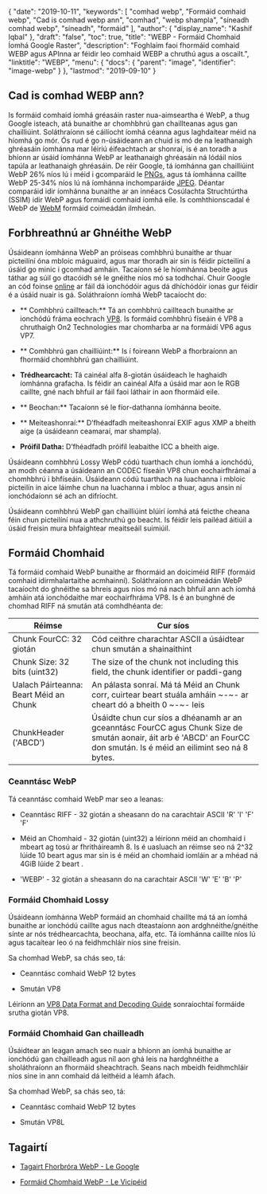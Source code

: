 {
  "date": "2019-10-11",
  "keywords": [
"comhad webp",
"Formáid comhaid webp",
"Cad is comhad webp ann",
"comhad",
"webp shampla",
"síneadh comhad webp",
"síneadh",
"formáid"
],
  "author": {
    "display_name": "Kashif Iqbal"
},
  "draft": "false",
  "toc": true,
  "title": "WEBP - Formáid Chomhaid Íomhá Google Raster",
  "description": "Foghlaim faoi fhormáid comhaid WEBP agus APInna ar féidir leo comhaid WEBP a chruthú agus a oscailt.",
  "linktitle": "WEBP",
  "menu": {
    "docs": {
      "parent": "image",
      "identifier": "image-webp"
}
},
  "lastmod": "2019-09-10"
}

## Cad is comhad WEBP ann?

Is formáid comhaid íomhá gréasáin raster nua-aimseartha é WebP, a thug Google isteach, atá bunaithe ar chomhbhrú gan chaillteanas agus gan chailliúint. Soláthraíonn sé cáilíocht íomhá céanna agus laghdaítear méid na híomhá go mór. Ós rud é go n-úsáideann an chuid is mó de na leathanaigh ghréasáin íomhánna mar léiriú éifeachtach ar shonraí, is é an toradh a bhíonn ar úsáid íomhánna WebP ar leathanaigh ghréasáin ná lódáil níos tapúla ar leathanaigh ghréasáin. De réir Google, tá íomhánna gan chailliúint WebP 26% níos lú i méid i gcomparáid le [PNGs](/image/png/), agus tá íomhánna caillte WebP 25-34% níos lú ná íomhánna inchomparáide [JPEG](/image/jpeg/). Déantar comparáid idir íomhánna bunaithe ar an innéacs Cosúlachta Struchtúrtha (SSIM) idir WebP agus formáidí comhaid íomhá eile. Is comhthionscadal é WebP de [WebM](https://en.wikipedia.org/wiki/WebM) formáid coimeádán ilmheán.

## Forbhreathnú ar Ghnéithe WebP ##

Úsáideann íomhánna WebP an próiseas comhbhrú bunaithe ar thuar picteilíní óna mbloic máguaird, agus mar thoradh air sin is féidir picteilíní a úsáid go minic i gcomhad amháin. Tacaíonn sé le híomhánna beoite agus táthar ag súil go dtacóidh sé le gnéithe níos mó sa todhchaí. Chuir Google an cód foinse [online](https://developers.google.com/speed/webp/download) ar fáil dá ionchódóir agus dá dhíchódóir ionas gur féidir é a úsáid nuair is gá. Soláthraíonn íomhá WebP tacaíocht do:

* ** Comhbhrú caillteach:** Tá an comhbhrú caillteach bunaithe ar ionchódú fráma eochrach [VP8](https://en.wikipedia.org/wiki/VP8). Is formáid comhbhrú físeáin é VP8 a chruthaigh On2 Technologies mar chomharba ar na formáidí VP6 agus VP7.

* ** Comhbhrú gan chailliúint:** Is í foireann WebP a fhorbraíonn an fhormáid chomhbhrú gan chailliúint.

* **Trédhearcacht:** Tá cainéal alfa 8-giotán úsáideach le haghaidh íomhánna grafacha. Is féidir an cainéal Alfa a úsáid mar aon le RGB caillte, gné nach bhfuil ar fáil faoi láthair in aon fhormáid eile.

* ** Beochan:** Tacaíonn sé le fíor-dathanna íomhánna beoite.

* ** Meiteashonraí:** D’fhéadfadh meiteashonraí EXIF agus XMP a bheith aige (a úsáideann ceamaraí, mar shampla).

* **Próifíl Datha:** D’fhéadfadh próifíl leabaithe ICC a bheith aige.


Úsáideann comhbhrú Lossy WebP códú tuarthach chun íomhá a ionchódú, an modh céanna a úsáideann an CODEC físeáin VP8 chun eochairfhrámaí a chomhbhrú i bhfíseáin. Úsáideann códú tuarthach na luachanna i mbloic picteilín in aice láimhe chun na luachanna i mbloc a thuar, agus ansin ní ionchódaíonn sé ach an difríocht.

Úsáideann comhbhrú WebP gan chailliúint blúirí íomhá atá feicthe cheana féin chun picteilíní nua a athchruthú go beacht. Is féidir leis pailéad áitiúil a úsáid freisin mura bhfaightear meaitseáil suimiúil.

## Formáid Chomhaid ##

Tá formáid comhaid WebP bunaithe ar fhormáid an doiciméid RIFF (formáid comhaid idirmhalartaithe acmhainní). Soláthraíonn an coimeádán WebP tacaíocht do ghnéithe sa bhreis agus níos mó ná nach bhfuil ann ach íomhá amháin atá ionchódaithe mar eochairfhráma VP8. Is é an bunghné de chomhad RIFF ná smután atá comhdhéanta de:


| Réimse | Cur síos
---|---|
|Chunk FourCC: 32 giotán|Cód ceithre charachtar ASCII a úsáidtear chun smután a shainaithint
|Chunk Size: 32 bits (uint32)|The size of the chunk not including this field, the chunk identifier or paddi-gang
|Ualach Páirteanna: Beart Méid an Chunk|An pálasta sonraí. Má tá Méid an Chunk corr, cuirtear beart stuála amháin ~-~- ar cheart dó a bheith 0 ~-~- leis
|ChunkHeader ('ABCD')|Úsáidte chun cur síos a dhéanamh ar an gceanntásc FourCC agus Chunk Size de smután aonair, áit arb é 'ABCD' an FourCC don smután. Is é méid an eilimint seo ná 8 bytes.

### Ceanntásc WebP ###

Tá ceanntásc comhaid WebP mar seo a leanas:

* Ceanntásc RIFF - 32 giotán a sheasann do na carachtair ASCII 'R' 'I' 'F' 'F'

* Méid an Chomhaid - 32 giotán (uint32) a léiríonn méid an chomhaid i mbeart ag tosú ar fhritháireamh 8. Is é uasluach an réimse seo ná 2^32 lúide 10 beart agus mar sin is é méid an chomhaid iomláin ar a mhéad ná 4GiB lúide 2 beart .

* 'WEBP' - 32 giotán a sheasann do na carachtair ASCII 'W' 'E' 'B' 'P'


### Formáid Chomhaid Lossy ###

Úsáideann íomhánna WebP formáid an chomhaid chaillte má tá an íomhá bunaithe ar ionchódú caillte agus nach dteastaíonn aon ardghnéithe/gnéithe sínte ar nós trédhearcachta, beochana, alfa, etc. Tá íomhánna caillte níos lú agus tacaítear leo ó na feidhmchláir níos sine freisin.

Sa chomhad WebP, sa chás seo, tá:

* Ceanntásc comhaid WebP 12 bytes

* Smután VP8


Léiríonn an [VP8 Data Format and Decoding Guide](https://tools.ietf.org/html/rfc6386) sonraíochtaí formáide srutha giotán VP8.

### Formáid Chomhaid Gan chailleadh ###

Úsáidtear an leagan amach seo nuair a bhíonn an íomhá bunaithe ar ionchódú gan chailleadh agus níl aon ghá leis na hardghnéithe a sholáthraíonn an fhormáid sheachtrach. Seans nach mbeidh feidhmchláir níos sine in ann comhaid dá leithéid a léamh áfach.

Sa chomhad WebP, sa chás seo, tá:

* Ceanntásc comhaid WebP 12 bytes

* Smután VP8L


## Tagairtí ##

* [Tagairt Fhorbróra WebP - Le Google](https://developers.google.com/speed/webp/)

* [Formáid Chomhaid WebP - Le Vicipéid](https://en.wikipedia.org/wiki/WebP)


